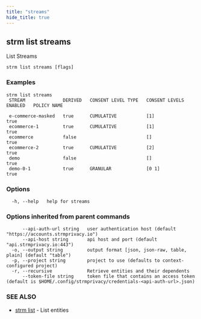 ```yaml
---
title: "streams"
hide_title: true
---
```

## strm list streams

List Streams

```
strm list streams [flags]
```

### Examples

```
strm list streams
 STREAM              DERIVED   CONSENT LEVEL TYPE   CONSENT LEVELS   ENABLED   POLICY NAME

 e-commerce-masked   true      CUMULATIVE           [1]              true
 ecommerce-1         true      CUMULATIVE           [1]              true
 ecommerce           false                          []               true
 ecommerce-2         true      CUMULATIVE           [2]              true
 demo                false                          []               true
 demo-0-1            true      GRANULAR             [0 1]            true
```

### Options

```
  -h, --help   help for streams
```

### Options inherited from parent commands

```
      --api-auth-url string   user authentication host (default "https://accounts.strmprivacy.io")
      --api-host string       api host and port (default "api.strmprivacy.io:443")
  -o, --output string         output format [json, json-raw, table, plain] (default "table")
  -p, --project string        project to use (defaults to context-configured project)
  -r, --recursive             Retrieve entities and their dependents
      --token-file string     token file that contains an access token (default is $HOME/.config/strmprivacy/credentials-<api-auth-url>.json)
```

### SEE ALSO

* [strm list](docs/04-reference/01-cli-reference/strm/list/index.md)	 - List entities

